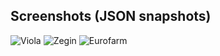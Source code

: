 ## Screenshots (JSON snapshots)

![Viola](images/viola-json.png)
![Zegin](images/zegin-json.png)
![Eurofarm](images/eurofarm-json.png)
